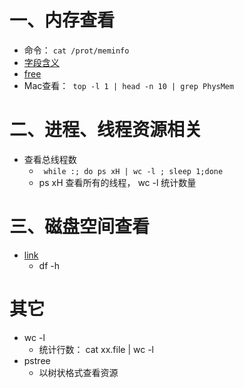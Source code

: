 # 一、内存查看

- 命令： `cat /prot/meminfo`
- [字段含义](https://blog.csdn.net/a1809032425/article/details/128555991?spm=1001.2101.3001.6650.1&utm_medium=distribute.pc_relevant.none-task-blog-2%7Edefault%7EAD_ESQUERY%7Eyljh-1-128555991-blog-58604232.pc_relevant_3mothn_strategy_and_data_recovery&depth_1-utm_source=distribute.pc_relevant.none-task-blog-2%7Edefault%7EAD_ESQUERY%7Eyljh-1-128555991-blog-58604232.pc_relevant_3mothn_strategy_and_data_recovery&utm_relevant_index=2)
- [free](https://blog.csdn.net/qq_45088125/article/details/125091692?ops_request_misc=%257B%2522request%255Fid%2522%253A%2522168498339516800184168052%2522%252C%2522scm%2522%253A%252220140713.130102334.pc%255Fall.%2522%257D&request_id=168498339516800184168052&biz_id=0&utm_medium=distribute.pc_search_result.none-task-blog-2~all~first_rank_ecpm_v1~rank_v31_ecpm-1-125091692-null-null.142^v87^control_2,239^v2^insert_chatgpt&utm_term=free%20%E5%91%BD%E4%BB%A4%E5%B1%95%E7%A4%BA%E7%9A%84%E4%BF%A1%E6%81%AF&spm=1018.2226.3001.4187)
- Mac查看：` top -l 1 | head -n 10 | grep PhysMem`



# 二、进程、线程资源相关

- 查看总线程数
  - ` while :; do ps xH | wc -l ; sleep 1;done`
  - ps xH 查看所有的线程， wc -l 统计数量



# 三、磁盘空间查看

- [link](https://www.runoob.com/w3cnote/linux-view-disk-space.html)
  - df -h

# 其它

- wc -l 
  - 统计行数： cat xx.file | wc -l
- pstree
  - 以树状格式查看资源